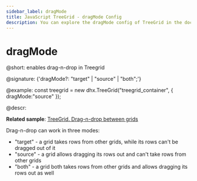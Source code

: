 ```yaml
---
sidebar_label: dragMode
title: JavaScript TreeGrid - dragMode Config 
description: You can explore the dragMode config of TreeGrid in the documentation of the DHTMLX JavaScript UI library. Browse developer guides and API reference, try out code examples and live demos, and download a free 30-day evaluation version of DHTMLX Suite 7.
---
```


# dragMode

@short: enables drag-n-drop in Treegrid

@signature: {'dragMode?: "target" | "source" | "both";'}

@example:
const treegrid = new dhx.TreeGrid("treegrid_container", { 
    dragMode:"source"
});

@descr:

**Related sample**: [TreeGrid. Drag-n-drop between grids](https://snippet.dhtmlx.com/43covmy2)

Drag-n-drop can work in three modes:

- "target" - a grid takes rows from other grids, while its rows can't be dragged out of it
- "source" - a grid allows dragging its rows out and can't take rows from other grids
- "both" - a grid both takes rows from other grids and allows dragging its rows out as well

[comment]: # (@related: treegrid/configuration.md#drag-n-drop-between-grids treegrid/initialization.md#initialize-treegrid)

[comment]: # (@relatedapi: treegrid/api/treegrid_afterrowdrag_event.md treegrid/api/treegrid_afterrowdrop_event.md treegrid/api/treegrid_beforerowdrag_event.md treegrid/api/treegrid_beforerowdrop_event.md treegrid/api/treegrid_canrowdrop_event.md treegrid/api/treegrid_cancelrowdrop_event.md treegrid/api/treegrid_dragrowin_event.md treegrid/api/treegrid_dragrowout_event.md treegrid/api/treegrid_dragrowstart_event.md)
